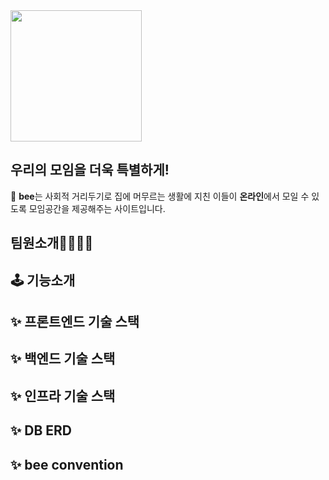 <img src="https://user-images.githubusercontent.com/96585009/213190045-fb1f7ec0-8978-4fc3-a07a-deccfd76c025.png" width="210"/>

## 우리의 모임을 더욱 특별하게!
🍯 **bee**는 사회적 거리두기로 집에 머무르는 생활에 지친 이들이 **온라인**에서 모일 수 있도록 모임공간을 제공해주는 사이트입니다.</br>

## 팀원소개👩‍💻🧑‍💻
## 🕹️ 기능소개
## ✨ 프론트엔드 기술 스택
## ✨ 백엔드 기술 스택
## ✨ 인프라 기술 스택
## ✨ DB ERD
## ✨ bee convention





